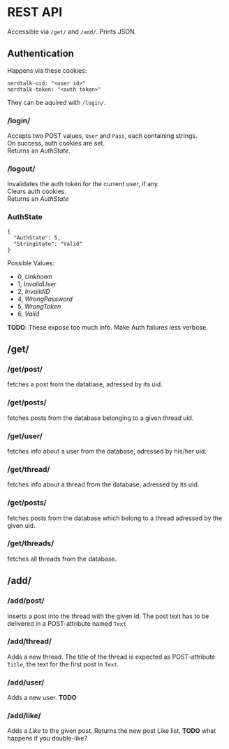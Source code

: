 # REST API #

Accessible via `/get/` and `/add/`. Prints JSON.

## Authentication ##
Happens via these cookies:

    nerdtalk-uid: "<user id>"
    nerdtalk-token: "<auth token>"

They can be aquired with `/login/`.

### /login/ ###
Accepts two POST values, `User` and `Pass`, each containing strings.  
On success, auth cookies are set.  
Returns an _AuthState_.

### /logout/ ###
Invalidates the auth token for the current user, if any.  
Clears auth cookies.  
Returns an _AuthState_

### AuthState ###

    {
      "AuthState": 5,
      "StringState": "Valid"
    }
    
Possible Values:

 - 0, _Unknown_
 - 1, _InvalidUser_
 - 2, _InvalidID_
 - 4, _WrongPassword_
 - 5, _WrongToken_
 - 6, _Valid_

**TODO**: These expose too much info. Make Auth failures less verbose.

## /get/ ##

### /get/post/<post id> ###
fetches a post from the database, adressed by its uid.

### /get/posts/<thread id> ###
fetches posts from the database belonging to a given thread uid.

### /get/user/<user id> ###
fetches info about a user from the database, adressed by his/her uid.

### /get/thread/<thread id> ###
fetches info about a thread from the database, adressed by its uid.

### /get/posts/<thread id> ###
fetches posts from the database which belong to a thread adressed by the given uid.

### /get/threads/ ###
fetches all threads from the database.

## /add/ ##

### /add/post/<id> ###
Inserts a post into the thread with the given id.
The post text has to be delivered in a POST-attribute named `Text`

### /add/thread/ ###
Adds a new thread.
The title of the thread is expected as POST-attribute `Title`, the text for the first post in `Text`.

### /add/user/ ###
Adds a new user.
**TODO**

### /add/like/<post ID> ##
Adds a _Like_ to the given post. Returns the new post Like list.
**TODO** what happens if you double-like?
